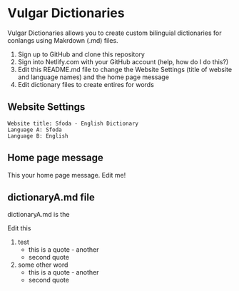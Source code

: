 # Vulgar Dictionaries

Vulgar Dictionaries allows you to create custom bilinguial dictionaries for conlangs using Makrdown (.md) files.

1. Sign up to GitHub and clone this repository
1. Sign into Netlify.com with your GitHub account (help, how do I do this?)
1. Edit this README.md file to change the Website Settings (title of website and language names) and the home page message
1. Edit dictionary files to create entires for words

## Website Settings

    Website title: Sfoda - English Dictionary
    Language A: Sfoda
    Language B: English
    
## Home page message

This your home page message. Edit me!

## dictionaryA.md file

dictionaryA.md is the 

Edit this

1. test
    * this is a quote - another
    * second quote
1. some other word
    * this is a quote - another
    * second quote
